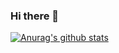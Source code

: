 ### Hi there 👋

 [![Anurag's github stats](https://github-readme-stats.vercel.app/api?username=InhwanJeong)](https://github.com/anuraghazra/github-readme-stats)

<!--
**InhwanJeong/InhwanJeong** is a ✨ _special_ ✨ repository because its `README.md` (this file) appears on your GitHub profile.

Here are some ideas to get you started:

- 🔭 I’m currently working on ...
- 🌱 I’m currently learning ...
- 👯 I’m looking to collaborate on ...
- 🤔 I’m looking for help with ...
- 💬 Ask me about ...
- 📫 How to reach me: ...
- 😄 Pronouns: ...
- ⚡ Fun fact: ...
-->

